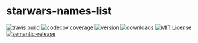 # starwars-names-list

[![travis build](https://img.shields.io/travis/rscarlisle/starwars-names-list.svg?style=flat-square)](https://travis-ci.org/rscarlisle/starwars-names-list)
[![codecov coverage](https://img.shields.io/codecov/c/github/rscarlisle/starwars-names-list.svg)](https://codecov.io/github/rscarlisle/starwars-names-list/)
[![version]("https://img.shields.io/npm/v/starwars-names-list.svg?style=flat-square)](https://www.npmjs.com/package/starwars-names-list)
[![downloads](https://img.shields.io/npm/dm/starwars-names-list.svg?style=flat-square)](http://npm-stat.com/charts.html?package=starwars-names-list&author=&from=2015-09-29)
[![MIT License](https://img.shields.io/npm/l/starwars-names-list.svg?style=flat-square)](http://opensource.org/licenses/MIT)
[![semantic-release](https://img.shields.io/badge/%20%20%F0%9F%93%A6%F0%9F%9A%80-semantic--release-e10079.svg?style=flat-square)](https://github.com/semantic-release/semantic-release)